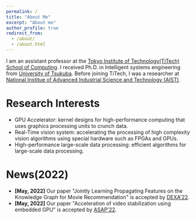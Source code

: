 ```yaml
---
permalink: /
title: "About Me"
excerpt: "About me"
author_profile: true
redirect_from: 
  - /about/
  - /about.html
---
```


I am an assistant professor at the [Tokyo Institute of Technology(TiTech)](https://www.titech.ac.jp/english) [School of Computing](https://www.titech.ac.jp/english/about/organization/schools/organization04). I received Ph.D. in Intelligent systems engineering from [University of Tsukuba](https://www.tsukuba.ac.jp/). Before joining TiTech, I was a researcher at [National Institue of Advanced Industrial Science and Technology (AIST)](https://www.aist.go.jp/index_en.html).

Research Interests 
======
* GPU Accelerator: kernel designs for high-performance computing that uses graphics processing units to crunch data.
* Real-Time vision system: accelerating the processing of high complexity vision algorithms using special hardware such as FPGAs and GPUs.
* High-performance large-scale data processing: efficient algorithms for large-scale data processing.

News(2022) 
======
* **[May, 2022]** Our paper "Jointly Learning Propagating Features on the Knowledge Graph for Movie Recommendation" is accepted by [DEXA'22](https://www.dexa.org/).
* **[May, 2022]** Our paper "Acceleration of video stabilization using embedded GPU" is accepted by [ASAP'22](https://www.asap2022.org/).

